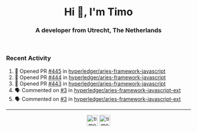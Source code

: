 <h1 align="center">Hi 👋, I'm Timo</h1>
<h3 align="center">A developer from Utrecht, The Netherlands</h3>
<br/>
<!-- https://github.com/rahuldkjain/github-profile-readme-generator --!>

<!--  <p align="left"><img src="https://github-readme-stats.vercel.app/api?username=timoglastra&show_icons=true&count_private=true&" alt="timoglastra" /></p> --!>

<!--
Github language stats
<p align="left"><img src="https://github-readme-stats.vercel.app/api/top-langs/?username=timoglastra&layout=compact" alt="timoglastra" /><p>
-->

<!-- Codestats language stats -->
<!-- <p align="left"><img src="https://codestats-readme.vercel.app/api/top-langs/?username=timoglastra&layout=compact&language_count=12" alt="timoglastra" /><p>    --!>
  
<h3>Recent Activity</h3>

<!--START_SECTION:activity-->
1. 💪 Opened PR [#445](https://github.com/hyperledger/aries-framework-javascript/pull/445) in [hyperledger/aries-framework-javascript](https://github.com/hyperledger/aries-framework-javascript)
2. 💪 Opened PR [#444](https://github.com/hyperledger/aries-framework-javascript/pull/444) in [hyperledger/aries-framework-javascript](https://github.com/hyperledger/aries-framework-javascript)
3. 💪 Opened PR [#443](https://github.com/hyperledger/aries-framework-javascript/pull/443) in [hyperledger/aries-framework-javascript](https://github.com/hyperledger/aries-framework-javascript)
4. 🗣 Commented on [#3](https://github.com/hyperledger/aries-framework-javascript-ext/issues/3) in [hyperledger/aries-framework-javascript-ext](https://github.com/hyperledger/aries-framework-javascript-ext)
5. 🗣 Commented on [#3](https://github.com/hyperledger/aries-framework-javascript-ext/issues/3) in [hyperledger/aries-framework-javascript-ext](https://github.com/hyperledger/aries-framework-javascript-ext)
<!--END_SECTION:activity-->

---

<p align="center">
<a href="https://twitter.com/timoglastra" target="blank"><img align="center" src="https://cdn.jsdelivr.net/npm/simple-icons@3.0.1/icons/twitter.svg" alt="timoglastra" height="30" width="30" /></a>
<a href="https://linkedin.com/in/timoglastra" target="blank"><img align="center" src="https://cdn.jsdelivr.net/npm/simple-icons@3.0.1/icons/linkedin.svg" alt="timoglastra" height="30" width="30" /></a>
</p>



